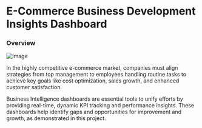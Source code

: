 # E-Commerce Business Development Insights Dashboard
### Overview
![image](https://github.com/user-attachments/assets/9348755b-2f3a-4442-b21a-1248a06a1c59)

In the highly competitive e-commerce market, companies must align strategies from top management to employees handling routine tasks to achieve key goals like cost optimization, sales growth, and enhanced customer satisfaction.

Business Intelligence dashboards are essential tools to unify efforts by providing real-time, dynamic KPI tracking and performance insights. These dashboards help identify gaps and opportunities for improvement and growth, as demonstrated in this project.
